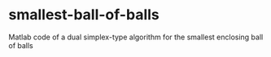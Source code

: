 # smallest-ball-of-balls
Matlab code of a dual simplex-type algorithm for the smallest enclosing ball of balls
